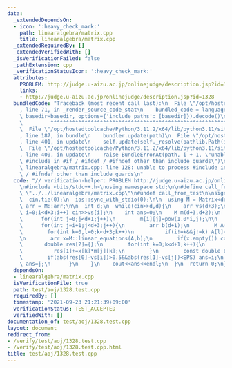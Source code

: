 ```yaml
---
data:
  _extendedDependsOn:
  - icon: ':heavy_check_mark:'
    path: linearalgebra/matrix.cpp
    title: linearalgebra/matrix.cpp
  _extendedRequiredBy: []
  _extendedVerifiedWith: []
  _isVerificationFailed: false
  _pathExtension: cpp
  _verificationStatusIcon: ':heavy_check_mark:'
  attributes:
    PROBLEM: http://judge.u-aizu.ac.jp/onlinejudge/description.jsp?id=1328
    links:
    - http://judge.u-aizu.ac.jp/onlinejudge/description.jsp?id=1328
  bundledCode: "Traceback (most recent call last):\n  File \"/opt/hostedtoolcache/Python/3.11.2/x64/lib/python3.11/site-packages/onlinejudge_verify/documentation/build.py\"\
    , line 71, in _render_source_code_stat\n    bundled_code = language.bundle(stat.path,\
    \ basedir=basedir, options={'include_paths': [basedir]}).decode()\n          \
    \         ^^^^^^^^^^^^^^^^^^^^^^^^^^^^^^^^^^^^^^^^^^^^^^^^^^^^^^^^^^^^^^^^^^^^^^^^^^^^^^^^^\n\
    \  File \"/opt/hostedtoolcache/Python/3.11.2/x64/lib/python3.11/site-packages/onlinejudge_verify/languages/cplusplus.py\"\
    , line 187, in bundle\n    bundler.update(path)\n  File \"/opt/hostedtoolcache/Python/3.11.2/x64/lib/python3.11/site-packages/onlinejudge_verify/languages/cplusplus_bundle.py\"\
    , line 401, in update\n    self.update(self._resolve(pathlib.Path(included), included_from=path))\n\
    \  File \"/opt/hostedtoolcache/Python/3.11.2/x64/lib/python3.11/site-packages/onlinejudge_verify/languages/cplusplus_bundle.py\"\
    , line 400, in update\n    raise BundleErrorAt(path, i + 1, \"unable to process\
    \ #include in #if / #ifdef / #ifndef other than include guards\")\nonlinejudge_verify.languages.cplusplus_bundle.BundleErrorAt:\
    \ linearalgebra/matrix.cpp: line 128: unable to process #include in #if / #ifdef\
    \ / #ifndef other than include guards\n"
  code: "// verification-helper: PROBLEM http://judge.u-aizu.ac.jp/onlinejudge/description.jsp?id=1328\n\
    \n#include <bits/stdc++.h>\nusing namespace std;\n\n#define call_from_test\n#include\
    \ \"../../linearalgebra/matrix.cpp\"\n#undef call_from_test\n\nsigned main(){\n\
    \  cin.tie(0);\n  ios::sync_with_stdio(0);\n\n  using M = Matrix<double>;\n  using\
    \ arr = M::arr;\n\n  int d;\n  while(cin>>d,d){\n    arr vs(d+3);\n    for(int\
    \ i=0;i<d+3;i++) cin>>vs[i];\n    int ans=0;\n    M m(d+3,d+2);\n    for(int i=0;i<d+3;i++)\n\
    \      for(int j=0;j<d+1;j++)\n        m[i][j]=pow(1.0*i,j);\n\n    for(int i=0;i<d+3;i++){\n\
    \      for(int j=i+1;j<d+3;j++){\n        arr b(d+1);\n        M A(d+1,d+1);\n\
    \        for(int k=0,l=0;k<d+3;k++)\n          if(i!=k&&j!=k) A[l]=m[k],b[l]=vs[k],l++;\n\
    \n        arr x=M::linear_equations(A,b);\n        if(x.empty()) continue;\n \
    \       double res[2]={};\n        for(int k=0;k<d+1;k++){\n          res[0]+=x[k]*m[i][k];\n\
    \          res[1]+=x[k]*m[j][k];\n        }\n        const double EPS = 1e-5;\n\
    \        if(abs(res[0]-vs[i])>0.5&&abs(res[1]-vs[j])<EPS) ans=i;\n        if(abs(res[0]-vs[i])<EPS&&abs(res[1]-vs[j])>0.5)\
    \ ans=j;\n      }\n    }\n    cout<<ans<<endl;\n  }\n  return 0;\n}\n"
  dependsOn:
  - linearalgebra/matrix.cpp
  isVerificationFile: true
  path: test/aoj/1328.test.cpp
  requiredBy: []
  timestamp: '2021-09-23 21:21:39+09:00'
  verificationStatus: TEST_ACCEPTED
  verifiedWith: []
documentation_of: test/aoj/1328.test.cpp
layout: document
redirect_from:
- /verify/test/aoj/1328.test.cpp
- /verify/test/aoj/1328.test.cpp.html
title: test/aoj/1328.test.cpp
---
```

